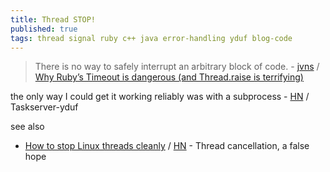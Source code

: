 ```yaml
---
title: Thread STOP!
published: true
tags: thread signal ruby c++ java error-handling yduf blog-code
---
```

> There is no way to safely interrupt an arbitrary block of code. - [jvns](https://jvns.ca/blog/2015/11/27/why-rubys-timeout-is-dangerous-and-thread-dot-raise-is-terrifying/) / [Why Ruby’s Timeout is dangerous (and Thread.raise is terrifying)](https://news.ycombinator.com/item?id=40560913)

the only way I could get it working reliably was with a subprocess - [HN](https://news.ycombinator.com/item?id=40561619) / Taskserver-yduf

see also
- [How to stop Linux threads cleanly](https://mazzo.li/posts/stopping-linux-threads.html) / [HN](https://news.ycombinator.com/item?id=38908556) - Thread cancellation, a false hope
